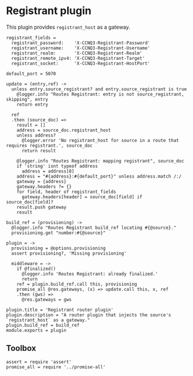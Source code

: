 Registrant plugin
=================

This plugin provides `registrant_host` as a gateway.

    registrant_fields =
      registrant_password:    'X-CCNQ3-Registrant-Password'
      registrant_username:    'X-CCNQ3-Registrant-Username'
      registrant_realm:       'X-CCNQ3-Registrant-Realm'
      registrant_remote_ipv4: 'X-CCNQ3-Registrant-Target'
      registrant_socket:      'X-CCNQ3-Registrant-HostPort'

    default_port = 5070

    update = (entry,ref) ->
      unless entry.source_registrant? and entry.source_registrant is true
        @logger.info "Routes Registrant: entry is not source_registrant, skipping", entry
        return entry

      ref
      .then (source_doc) =>
        result = []
        address = source_doc.registrant_host
        unless address?
          @logger.error 'No registrant_host for source in a route that requires registrant.', source_doc
          return result

        @logger.info "Routes Registrant: mapping registrant", source_doc
        if 'string' isnt typeof address
          address = address[0]
        address = "#{address}:#{default_port}" unless address.match /:/
        gateway = {address}
        gateway.headers ?= {}
        for field, header of registrant_fields
          gateway.headers[header] = source_doc[field] if source_doc[field]?
        result.push gateway
        result

    build_ref = (provisioning) ->
      @logger.info "Routes Registrant build_ref locating #{@source}."
      provisioning.get "number:#{@source}"

    plugin = ->
      provisioning = @options.provisioning
      assert provisioning?, 'Missing provisioning'

      middleware = ->
        if @finalized()
          @logger.info 'Routes Registrant: already finalized.'
          return
        ref = plugin.build_ref.call this, provisioning
        promise_all @res.gateways, (x) => update.call this, x, ref
        .then (gws) =>
          @res.gateways = gws

    plugin.title = 'Registrant router plugin'
    plugin.description = "A router plugin that injects the source's `registrant_host` as a gateway."
    plugin.build_ref = build_ref
    module.exports = plugin

Toolbox
-------

    assert = require 'assert'
    promise_all = require '../promise-all'
